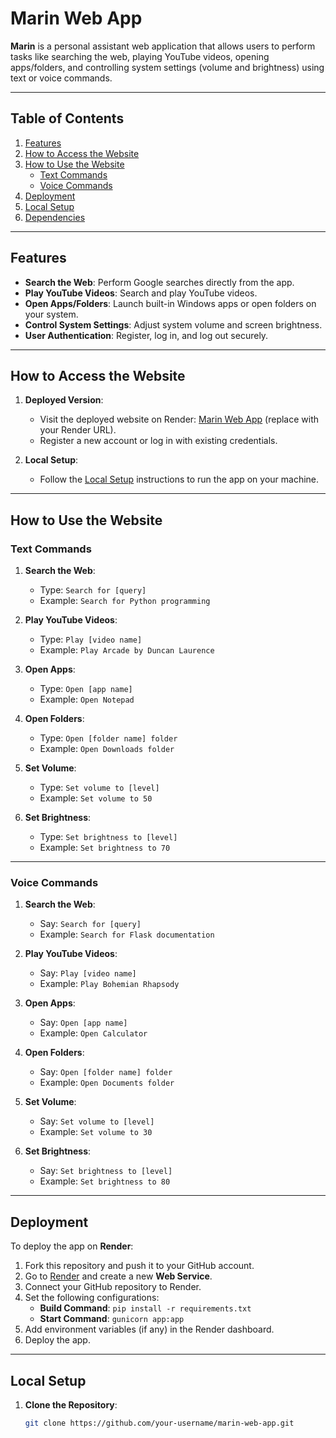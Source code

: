 # Marin Web App

**Marin** is a personal assistant web application that allows users to perform tasks like searching the web, playing YouTube videos, opening apps/folders, and controlling system settings (volume and brightness) using text or voice commands.

---

## Table of Contents
1. [Features](#features)
2. [How to Access the Website](#how-to-access-the-website)
3. [How to Use the Website](#how-to-use-the-website)
   - [Text Commands](#text-commands)
   - [Voice Commands](#voice-commands)
4. [Deployment](#deployment)
5. [Local Setup](#local-setup)
6. [Dependencies](#dependencies)

---

## Features
- **Search the Web**: Perform Google searches directly from the app.
- **Play YouTube Videos**: Search and play YouTube videos.
- **Open Apps/Folders**: Launch built-in Windows apps or open folders on your system.
- **Control System Settings**: Adjust system volume and screen brightness.
- **User Authentication**: Register, log in, and log out securely.

---

## How to Access the Website
1. **Deployed Version**:
   - Visit the deployed website on Render: [Marin Web App](#) (replace with your Render URL).
   - Register a new account or log in with existing credentials.

2. **Local Setup**:
   - Follow the [Local Setup](#local-setup) instructions to run the app on your machine.

---

## How to Use the Website

### Text Commands
1. **Search the Web**:
   - Type: `Search for [query]`
   - Example: `Search for Python programming`

2. **Play YouTube Videos**:
   - Type: `Play [video name]`
   - Example: `Play Arcade by Duncan Laurence`

3. **Open Apps**:
   - Type: `Open [app name]`
   - Example: `Open Notepad`

4. **Open Folders**:
   - Type: `Open [folder name] folder`
   - Example: `Open Downloads folder`

5. **Set Volume**:
   - Type: `Set volume to [level]`
   - Example: `Set volume to 50`

6. **Set Brightness**:
   - Type: `Set brightness to [level]`
   - Example: `Set brightness to 70`

---

### Voice Commands
1. **Search the Web**:
   - Say: `Search for [query]`
   - Example: `Search for Flask documentation`

2. **Play YouTube Videos**:
   - Say: `Play [video name]`
   - Example: `Play Bohemian Rhapsody`

3. **Open Apps**:
   - Say: `Open [app name]`
   - Example: `Open Calculator`

4. **Open Folders**:
   - Say: `Open [folder name] folder`
   - Example: `Open Documents folder`

5. **Set Volume**:
   - Say: `Set volume to [level]`
   - Example: `Set volume to 30`

6. **Set Brightness**:
   - Say: `Set brightness to [level]`
   - Example: `Set brightness to 80`

---

## Deployment
To deploy the app on **Render**:
1. Fork this repository and push it to your GitHub account.
2. Go to [Render](https://render.com/) and create a new **Web Service**.
3. Connect your GitHub repository to Render.
4. Set the following configurations:
   - **Build Command**: `pip install -r requirements.txt`
   - **Start Command**: `gunicorn app:app`
5. Add environment variables (if any) in the Render dashboard.
6. Deploy the app.

---

## Local Setup
1. **Clone the Repository**:
   ```bash
   git clone https://github.com/your-username/marin-web-app.git
